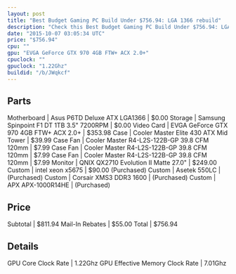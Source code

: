```yaml
---
layout: post
title: "Best Budget Gaming PC Build Under $756.94: LGA 1366 rebuild"
description: "Check this Best Budget Gaming PC Build Under $756.94: LGA 1366 rebuild. Motherboard: Asus P6TD Deluxe ATX LGA1366, Storage: Samsung Spinpoint F1 DT 1TB 3.5&quot; 7200RPM, "
date: "2015-10-07 03:05:34 UTC"
price: "$756.94"
cpu: ""
gpu: "EVGA GeForce GTX 970 4GB FTW+ ACX 2.0+"
cpuclock: ""
gpuclock: "1.22Ghz"
buildid: "/b/JWqkcf"
---
```


## Parts

Motherboard | Asus P6TD Deluxe ATX LGA1366 | $0.00
Storage | Samsung Spinpoint F1 DT 1TB 3.5" 7200RPM | $0.00
Video Card | EVGA GeForce GTX 970 4GB FTW+ ACX 2.0+ | $353.98
Case | Cooler Master Elite 430 ATX Mid Tower | $39.99
Case Fan | Cooler Master R4-L2S-122B-GP 39.8 CFM 120mm | $7.99
Case Fan | Cooler Master R4-L2S-122B-GP 39.8 CFM 120mm | $7.99
Case Fan | Cooler Master R4-L2S-122B-GP 39.8 CFM 120mm | $7.99
Monitor | QNIX QX2710 Evolution II Matte 27.0" | $249.00
Custom | intel xeon x5675 | $90.00 (Purchased)
Custom | Asetek 550LC | (Purchased)
Custom | Corsair XMS3 DDR3 1600 | (Purchased)
Custom | APX APX-1000R14HE | (Purchased)

## Price

Subtotal | $811.94
Mail-In Rebates | $55.00
Total | $756.94

## Details

GPU Core Clock Rate | 1.22Ghz
GPU Effective Memory Clock Rate | 7.01Ghz